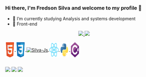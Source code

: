 ### Hi there, I'm Fredson Silva and welcome to my profile 👋

- 🔭 I’m currently studying Analysis and systems development
- 🌱 Front-end

<div align="center">
  <a href="https://github.com/silvafredson">
  <img height="180em" src="https://github-readme-stats.vercel.app/api?username=silvafredson&show_icons=true&theme=dark&include_all_commits=true&count_private=true"/>
  <img height="180em" src="https://github-readme-stats.vercel.app/api/top-langs/?username=silvafredson&layout=compact&langs_count=7&theme=dark"/>
</div>
  
  <div style="display: inline_block"><br>
   <img align="center" alt="Silva-HTML" height="50" width="30" src="https://raw.githubusercontent.com/devicons/devicon/master/icons/html5/html5-original.svg">
  <img align="center" alt="Silva-CSS" height="50" width="30" src="https://raw.githubusercontent.com/devicons/devicon/master/icons/css3/css3-original.svg">
  <img align="center" alt="Silva-Js" height="50" width="30" src="https://cdn.jsdelivr.net/gh/devicons/devicon/icons/javascript/javascript-plain.svg">
  <img align="center" alt="Silva-React" height="50" width="30" src="https://raw.githubusercontent.com/devicons/devicon/master/icons/react/react-original.svg">
  <img align="center" alt="Silva-Python" height="50" width="30" src="https://raw.githubusercontent.com/devicons/devicon/master/icons/python/python-original.svg">
  <img align="center" alt="Silva-Csharp" height="50" width="30" src="https://raw.githubusercontent.com/devicons/devicon/master/icons/csharp/csharp-original.svg">
  
##
  
<div> 
  
  <a href = "mailto:fredsonlpsilva@gmail.com"><img src="https://img.shields.io/badge/Gmail-D14836?style=for-the-badge&logo=gmail&logoColor=white"></a>
  <a href = "mailto:silva.fredson@hotmail.com"><img src="https://img.shields.io/badge/Microsoft_Outlook-0078D4?style=for-the-badge&logo=microsoft-outlook&logoColor=white"></a>
  <a href="https://www.linkedin.com/in/fredson-silva-4082041aa/" target="_blank"><img src="https://img.shields.io/badge/LinkedIn-0077B5?style=for-the-badge&logo=linkedin&logoColor=white](https://img.shields.io/badge/LinkedIn-0077B5?style=for-the-badge&logo=linkedin&logoColor=white" target="_blank"></a> 
 
</div>
